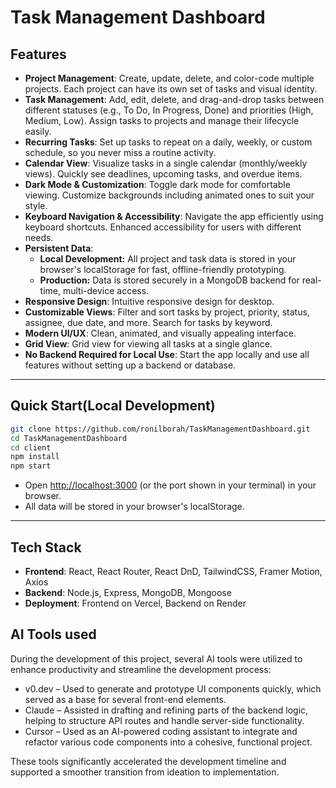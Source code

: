 # Task Management Dashboard

## Features
- **Project Management**: Create, update, delete, and color-code multiple projects. Each project can have its own set of tasks and visual identity.
- **Task Management**: Add, edit, delete, and drag-and-drop tasks between different statuses (e.g., To Do, In Progress, Done) and priorities (High, Medium, Low). Assign tasks to projects and manage their lifecycle easily.
- **Recurring Tasks**: Set up tasks to repeat on a daily, weekly, or custom schedule, so you never miss a routine activity.
- **Calendar View**: Visualize tasks in a single calendar (monthly/weekly views). Quickly see deadlines, upcoming tasks, and overdue items.
- **Dark Mode & Customization**: Toggle dark mode for comfortable viewing. Customize backgrounds including animated ones to suit your style.
- **Keyboard Navigation & Accessibility**: Navigate the app efficiently using keyboard shortcuts. Enhanced accessibility for users with different needs.
- **Persistent Data**: 
  - **Local Development:** All project and task data is stored in your browser's localStorage for fast, offline-friendly prototyping.
  - **Production:** Data is stored securely in a MongoDB backend for real-time, multi-device access.
- **Responsive Design**: Intuitive responsive design for desktop.
- **Customizable Views**: Filter and sort tasks by project, priority, status, assignee, due date, and more. Search for tasks by keyword.
- **Modern UI/UX**: Clean, animated, and visually appealing interface.
- **Grid View**: Grid view for viewing all tasks at a single glance.
- **No Backend Required for Local Use**: Start the app locally and use all features without setting up a backend or database.

---

## Quick Start(Local Development)
```sh
git clone https://github.com/ronilborah/TaskManagementDashboard.git
cd TaskManagementDashboard
cd client
npm install
npm start
```
- Open [http://localhost:3000](http://localhost:3000) (or the port shown in your terminal) in your browser.
- All data will be stored in your browser's localStorage.

---

## Tech Stack
- **Frontend**: React, React Router, React DnD, TailwindCSS, Framer Motion, Axios
- **Backend**: Node.js, Express, MongoDB, Mongoose
- **Deployment**: Frontend on Vercel, Backend on Render

## AI Tools used
During the development of this project, several AI tools were utilized to enhance productivity and streamline the development process:
- v0.dev – Used to generate and prototype UI components quickly, which served as a base for several front-end elements.
- Claude – Assisted in drafting and refining parts of the backend logic, helping to structure API routes and handle server-side functionality.
- Cursor – Used as an AI-powered coding assistant to integrate and refactor various code components into a cohesive, functional project.

These tools significantly accelerated the development timeline and supported a smoother transition from ideation to implementation.

